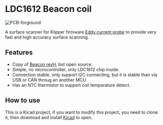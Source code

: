 # LDC1612 Beacon coil


![PCB-forground](images/PCB-foreground.png "PCB")

A surface scanner for Klipper firmware [Eddy current probe](https://www.klipper3d.org/Eddy_Probe.html?h=eddy#eddy-current-inductive-probe) to provide very fast and high accuracy surface scanning.

## Features

* Copy of [Beacon revH](https://beacon3d.com/product/beacon-h/), but open source.
* Simple, no microcontroller, only LDC1612 chip inside.
* Connection stable, only support I2C connecting, but it is stable than via USB or CAN throug an another MCU.
* Has an NTC thermistor to support coil temparature detect.

## How to use

This is a Kicad project, if you want to modify this project, you need to clone it, then download and install [Kicad](https://www.kicad.org/download/) to open.

